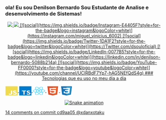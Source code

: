 
### ola! Eu sou Denilson Bernardo Sou Estudante de Analise e desenvolvimento de Sistemas!
<div align="center">
  <a href="https://github.com/kingdark94567">
    <img height="150em" src="https://github-readme-stats.vercel.app/api?username=dsouloficial&count_private=true&include_all_commits=true&show_icons=true&theme=dracula&hide_border=false&show_owner=true"/>
    <img height="150em" src="https://github-readme-stats.vercel.app/api/top-langs/?username=dsouloficial&theme=dracula&hide_border=false&&layout=compact"/>
[![social](https://img.shields.io/badge/Instagram-E4405F?style=for-the-badge&logo=instagram&logoColor=white)](https://instagram.com/miguel_vinicius_6002)
[![social](https://img.shields.io/badge/Twitter-1DA1F2?style=for-the-badge&logo=twitter&logoColor=white)](https://Twitter.com/dsouloficial)
[![social](https://img.shields.io/badge/LinkedIn-0077B5?style=for-the-badge&logo=linkedin&logoColor=white)](https://linkedin.com/in/denilson-bernardo-5088b214a)
[![social](https://img.shields.io/badge/YouTube-FF0000?style=for-the-badge&logo=youtube&logoColor=white)](https://youtube.com/channel/UCIRBdF7Yp7-hAG5NEfQdS4g)
### Tecnologias que eu uso no meu dia a dia 
</div>
<div style="display: inline_block"><br>
  <img align="center" alt="dsouloficial-Js" height="30" width="40" src="https://raw.githubusercontent.com/devicons/devicon/master/icons/javascript/javascript-plain.svg">
  <img align="center" alt="dsoulfocial-Ts" height="30" width="40" src="https://raw.githubusercontent.com/devicons/devicon/master/icons/typescript/typescript-plain.svg">

  <img align="center" alt="dsouloficial-React" height="30" width="40" src="https://raw.githubusercontent.com/devicons/devicon/master/icons/react/react-original.svg">
  <img align="center" alt="dsouloficial-HTML" height="30" width="40" src="https://raw.githubusercontent.com/devicons/devicon/master/icons/html5/html5-original.svg">
  <img align="center" alt="dsouloficial-CSS" height="30" width="40" src="https://raw.githubusercontent.com/devicons/devicon/master/icons/css3/css3-original.svg">
</div>
<div align="center">
  
  ![Snake animation](https://github.com/dsouloficial/dsouloficial/blob/output/github-contribution-grid-snake.svg)
  
</div>
14 comments on commit cd9aa05
@xdanxotaku
